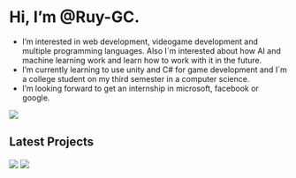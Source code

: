 # Hi, I’m @Ruy-GC.
- I’m interested in web development, videogame development and multiple programming languages. Also I´m interested about how AI and machine learning work and learn how to work with it in the future.
- I’m currently learning to use unity and C# for game development and I´m a college student on my third semester in a computer science.
- I’m looking forward to get an internship in microsoft, facebook or google. 

<a href="https://github.com/anuraghazra/github-readme-stats">
  <img align="center" src="https://github-readme-stats.vercel.app/api?username=Ruy-GC&show_icons=true&theme=radical" />
</a>

## Latest Projects
<a>
  <img align="center" src="https://github-readme-stats.vercel.app/api/pin/?username=Ruy-GC&repo=Geriatrik" />
</a>
<a>
  <img align="center" src="https://github-readme-stats.vercel.app/api/pin/?username=Ruy-GC&repo=Geriatrik-API" />
</a>

<!---
[![Readme Card](https://github-readme-stats.vercel.app/api/pin/?username=Ruy-GC&repo=Geriatrik)](https://github.com/anuraghazra/github-readme-stats)
[![Readme Card](https://github-readme-stats.vercel.app/api/pin/?username=Ruy-GC&repo=Geriatrik-API)](https://github.com/anuraghazra/github-readme-stats)
--->

<!---
Ruy-GC/Ruy-GC is a ✨ special ✨ repository because its `README.md` (this file) appears on your GitHub profile.
You can click the Preview link to take a look at your changes.
--->
